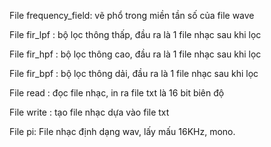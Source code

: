 File frequency_field: vẽ phổ trong miền tần số của file wave

File fir_lpf : bộ lọc thông thấp, đầu ra là 1 file nhạc sau khi lọc

File fir_hpf : bộ lọc thông cao, đầu ra là 1 file nhạc sau khi lọc

File fir_bpf : bộ lọc thông dải, đầu ra là 1 file nhạc sau khi lọc

File read : đọc file nhạc, in ra file txt là 16 bit biên độ

File write : tạo file nhạc dựa vào file txt

File pi: File nhạc định dạng wav, lấy mấu 16KHz, mono.
